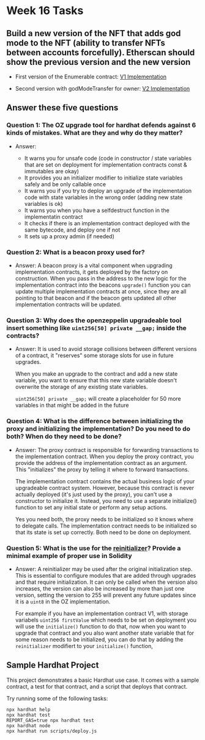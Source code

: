# Week 16 Tasks

## Build a new version of the NFT that adds god mode to the NFT (ability to transfer NFTs between accounts forcefully). Etherscan should show the previous version and the new version

- First version of the Enumerable contract: [V1 Implementation](https://goerli.etherscan.io/address/0xe5b78011b950db72f7f7cd8f8a2a7325b7755d03#code)

- Second version with godModeTransfer for owner: [V2 Implementation](https://goerli.etherscan.io/address/0x4911194bfa9c4aca846f2368392eb586e712794b#code)

## Answer these five questions

### Question 1: The OZ upgrade tool for hardhat defends against 6 kinds of mistakes. What are they and why do they matter?

- Answer:

  - It warns you for unsafe code (code in constructor / state variables that are set on deployment for implementation contracts const & immutables are okay)
  - It provides you an initializer modifier to initialize state variables safely and be only callable once
  - It warns you if you try to deploy an upgrade of the implementation code with state variables in the wrong order (adding new state variables is ok)
  - It warns you when you have a selfdestruct function in the implementatin contract
  - It checks if there is an implementation contract deployed with the same bytecode, and deploy one if not
  - It sets up a proxy admin (if needed)

### Question 2: What is a beacon proxy used for?

- Answer: A beacon proxy is a vital component when upgrading implementation contracts, it gets deployed by the factory on construction. When you pass in the address to the new logic for the implementation contract into the beacons `upgrade()` function you can update multiple implementation contracts at once, since they are all pointing to that beacon and if the beacon gets updated all other implementation contracts will be updated.

### Question 3: Why does the openzeppelin upgradeable tool insert something like `uint256[50] private __gap;` inside the contracts?

- Answer:
  It is used to avoid storage collisions between different versions of a contract, it "reserves" some storage slots for use in future upgrades.

  When you make an upgrade to the contract and add a new state variable, you want to ensure that this new state variable doesn't overwrite the storage of any existing state variables.

  `uint256[50] private __gap;` will create a placeholder for 50 more variables in that might be added in the future

### Question 4: What is the difference between initializing the proxy and initializing the implementation? Do you need to do both? When do they need to be done?

- Answer:
  The proxy contract is responsible for forwarding transactions to the implementation contract. When you deploy the proxy contract, you provide the address of the implementation contract as an argument. This "initializes" the proxy by telling it where to forward transactions.

  The implementation contract contains the actual business logic of your upgradeable contract system. However, because this contract is never actually deployed (it's just used by the proxy), you can't use a constructor to initialize it. Instead, you need to use a separate initialize() function to set any initial state or perform any setup actions.

  Yes you need both, the proxy needs to be initialized so it knows where to delegate calls. The implementation contract needs to be initialized so that its state is set up correctly. Both need to be done on deployment.

### Question 5: What is the use for the [reinitializer](https://github.com/OpenZeppelin/openzeppelin-contracts-upgradeable/blob/master/contracts/proxy/utils/Initializable.sol#L119)? Provide a minimal example of proper use in Solidity

- Answer:
  A reinitializer may be used after the original initialization step. This is essential to configure modules that are added through upgrades and that require initialization. It can only be called when the version also increases, the version can also be increased by more than just one version, setting the version to 255 will prevent any future updates since it is a `uint8` in the OZ implementation.

  For example if you have an implementation contract V1, with storage variabels `uint256 firstValue` which needs to be set on deployment you will use the `initialize()` function to do that, now when you want to upgrade that contract and you also want another state variable that for some reason needs to be initialized, you can do that by adding the `reinitializer` modifiert to your `initialize()` function,

## Sample Hardhat Project

This project demonstrates a basic Hardhat use case. It comes with a sample contract, a test for that contract, and a script that deploys that contract.

Try running some of the following tasks:

```shell
npx hardhat help
npx hardhat test
REPORT_GAS=true npx hardhat test
npx hardhat node
npx hardhat run scripts/deploy.js
```
